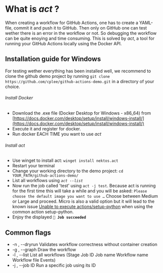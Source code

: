 # What is *act* ?

When creating a workflow for GitHub Actions, one has to create a YAML-file, commit it and push it to GitHub. Then only on GitHub one can test wether there is an error in the workflow or not. So debugging the workflow can be quite enoying and time consuming. This is solved by *act*, a tool for running your GitHub Actions locally using the Docker API.

## Installation guide for Windows

For testing wether everything has been installed well, we recommend to clone the github demo project by running `git clone https://github.com/cplee/github-actions-demo.git` in a directory of your choice.

###### Install Docker

* Download the .exe file (Docker Desktop for Windows - x86_64) from [https://docs.docker.com/desktop/setup/install/windows-install/](https://docs.docker.com/desktop/setup/install/windows-install/)
* Execute it and register for docker.
* Run docker EACH TIME you want to use *act*

###### Install act

* Use winget to install act: `winget install nektos.act`
* Restart your terminal
* Change your working directory to the demo project: `cd YOUR_PATH/github-actions-demo/`
* List all workflows using *`act --list`*
* Now run the job called 'test' using `act -j test`. Because act is running for the first time this will take a while and you will be asked: `Please choose the default image you want to use …` Choose between Medium or Large and proceed. Micro is also a valid option but it will lead to the known issue [Unable to execute actions/setup-python](https://github.com/nektos/act/issues/251) when using the common action setup-python.
* Enjoy the displayed   **`🏁 Job succeeded`**

## Common flags

* -n ,  --dryrun	Validates workflow correctness without container creation
* -g ,  --graph	Draw the workflow
* -l ,  --list		List all workflows (Stage  Job ID  Job name  Workflow name  Workflow file  Events)
* -j ,  --job ID	Run a specific job using its ID
